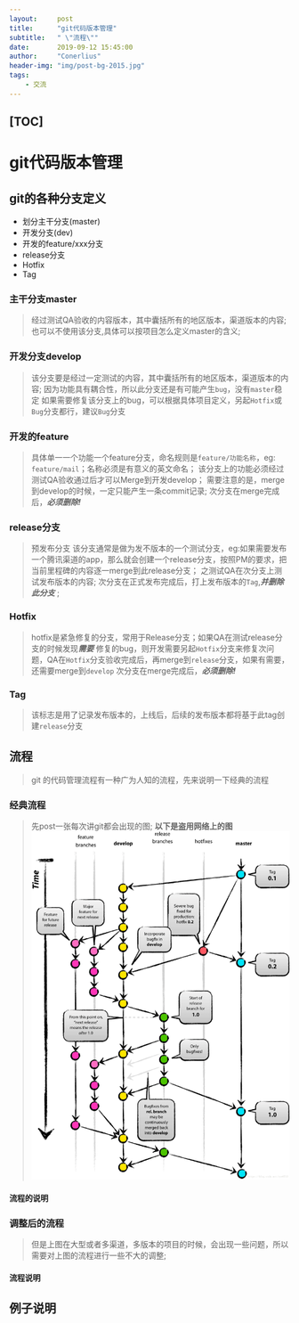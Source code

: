 ```yaml
---
layout:     post
title:      "git代码版本管理"
subtitle:   " \"流程\""
date:       2019-09-12 15:45:00
author:     "Conerlius"
header-img: "img/post-bg-2015.jpg"
tags:
    - 交流
---
```


[TOC]
---
# git代码版本管理

## git的各种分支定义
* 划分主干分支(master)
* 开发分支(dev)
* 开发的feature/xxx分支
* release分支
* Hotfix
* Tag

### 主干分支master
> 经过测试QA验收的内容版本，其中囊括所有的地区版本，渠道版本的内容;
> 也可以不使用该分支,具体可以按项目怎么定义master的含义;

### 开发分支develop
> 该分支要是经过一定测试的内容，其中囊括所有的地区版本，渠道版本的内容;
> 因为功能具有耦合性，所以此分支还是有可能产生`bug`，没有`master`稳定
> 如果需要修复该分支上的bug，可以根据具体项目定义，另起`Hotfix`或`Bug`分支都行，建议`Bug`分支

### 开发的feature
> 具体单一一个功能一个feature分支，命名规则是`feature/功能名称`，eg: `feature/mail`；名称必须是有意义的英文命名；
> 该分支上的功能必须经过测试QA验收通过后才可以Merge到开发develop；
> 需要注意的是，merge到develop的时候，一定只能产生一条commit记录;
> 次分支在merge完成后，***必须删除!***

### release分支
> 预发布分支
> 该分支通常是做为发不版本的一个测试分支，eg:如果需要发布一个腾讯渠道的app，那么就会创建一个release分支，按照PM的要求，把当前里程碑的内容逐一merge到此release分支；
> 之测试QA在次分支上测试发布版本的内容;
> 次分支在正式发布完成后，打上发布版本的`Tag`,***并删除此分支*** ;

### Hotfix
> hotfix是紧急修复的分支，常用于Release分支；如果QA在测试release分支的时候发现***需要*** 修复的bug，则开发需要另起`Hotfix`分支来修复次问题，QA在`Hotfix`分支验收完成后，再merge到`release`分支，如果有需要，还需要merge到`develop`
> 次分支在merge完成后，***必须删除!***

### Tag
> 该标志是用了记录发布版本的，上线后，后续的发布版本都将基于此tag创建`release`分支

## 流程
> git 的代码管理流程有一种广为人知的流程，先来说明一下经典的流程
### 经典流程
> 先post一张每次讲git都会出现的图;
> **以下是盗用网络上的图**
> ![png](git_flow_chart.png)

#### 流程的说明
### 调整后的流程
> 但是上图在大型或者多渠道，多版本的项目的时候，会出现一些问题，所以需要对上图的流程进行一些不大的调整;
#### 流程说明
## 例子说明
